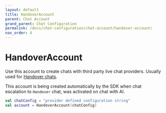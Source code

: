 ```yaml
---
layout: default
title: HandoverAccount
parent: Chat Account
grand_parent: Chat Configuration
permalink: /docs/chat-configuration/chat-account/handover-account/
nav_order: 4
---
```


# HandoverAccount

Use this account to create chats with third party live chat providers. Usually used for [Handover chats](/docs/advanced-topics/handover-chat). 

This account is being created automatically by the SDK when chat escalation to `Handover` chat, was activated on chat with AI.
  
```kotlin
val chatConfig = "provider defined configuration string"
val account = HandoverAccount(chatConfig)
```    